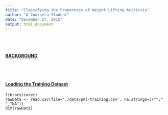 ```yaml
---
title: "Classifying the Properness of Weight Lifting Acitivity"
author: "A Coursera Student"
date: "December 27, 2015"
output: html_document
---
```


<br><br>
<h4><b><u>BACKGROUND</u></b></h4>

<br><br>
<h4><b><u>Loading the Training Dataset</u></b></h4>

```{r}
library(caret)
rawData <- read.csv(file='./data/pml-training.csv', na.strings=c(""," ","NA"))
dim(rawData)
```
